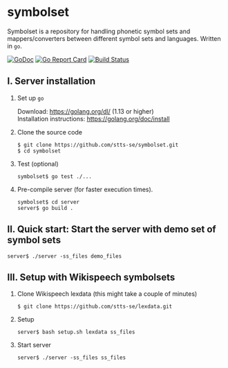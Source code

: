 # symbolset

Symbolset is a repository for handling phonetic symbol sets and mappers/converters between different symbol sets and languages. Written in `go`.

[![GoDoc](https://godoc.org/github.com/stts-se/symbolset?status.svg)](https://godoc.org/github.com/stts-se/symbolset)
[![Go Report Card](https://goreportcard.com/badge/github.com/stts-se/symbolset)](https://goreportcard.com/report/github.com/stts-se/symbolset) [![Build Status](https://travis-ci.org/stts-se/symbolset.svg?branch=master)](https://travis-ci.org/stts-se/symbolset)

## I. Server installation

1. Set up `go`

     Download: https://golang.org/dl/ (1.13 or higher)   
     Installation instructions: https://golang.org/doc/install             


2. Clone the source code

   `$ git clone https://github.com/stts-se/symbolset.git`  
   `$ cd symbolset`   
   
3. Test (optional)

   `symbolset$ go test ./...`


4. Pre-compile server (for faster execution times).

    `symbolset$ cd server`   
    `server$ go build .`


## II. Quick start: Start the server with demo set of symbol sets

`server$ ./server -ss_files demo_files`


## III. Setup with Wikispeech symbolsets

1. Clone Wikispeech lexdata (this might take a couple of minutes)

   `$ git clone https://github.com/stts-se/lexdata.git`


2. Setup 

    `server$ bash setup.sh lexdata ss_files`


3. Start server

    `server$ ./server -ss_files ss_files`
